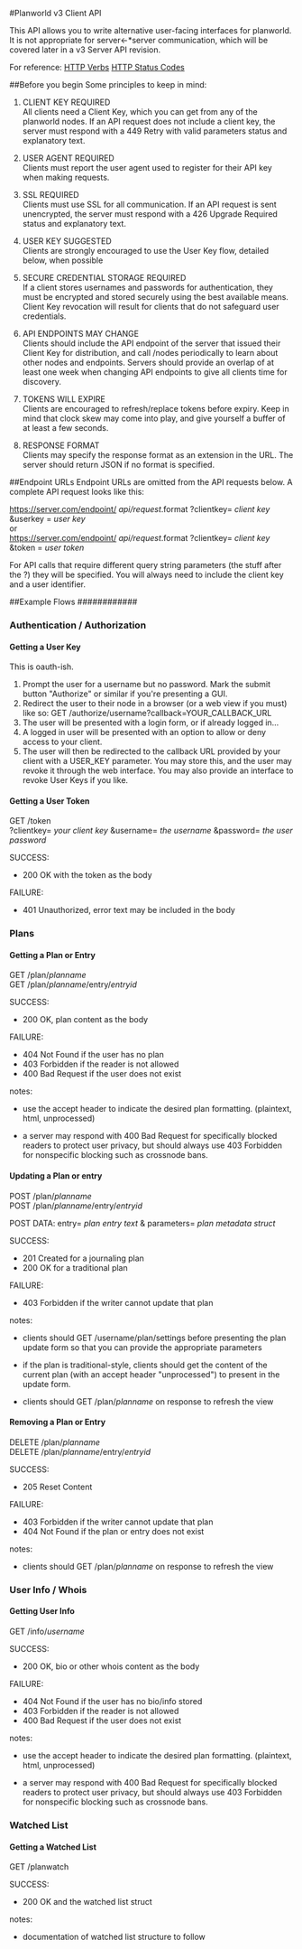 #Planworld v3 Client API

This API allows you to write alternative user-facing interfaces for planworld. It is not
appropriate for server<-*server communication, which will be covered later in a v3 Server
API revision.

For reference:
[HTTP Verbs](https://en.wikipedia.org/wiki/Hypertext_Transfer_Protocol)
[HTTP Status Codes](https://en.wikipedia.org/wiki/List_of_HTTP_status_codes)

##Before you begin
Some principles to keep in mind:

1. CLIENT KEY REQUIRED  
   All clients need a Client Key, which you can get from any of the planworld nodes.
   If an API request does not include a client key, the server must respond with a 
   449 Retry with valid parameters status and explanatory text.

2. USER AGENT REQUIRED  
   Clients must report the user agent used to register for their API key when making
   requests. 

3. SSL REQUIRED  
   Clients must use SSL for all communication. If an API request is sent unencrypted,
   the server must respond with a 426 Upgrade Required status and explanatory text.

4. USER KEY SUGGESTED  
   Clients are strongly encouraged to use the User Key flow, detailed below, when possible

5. SECURE CREDENTIAL STORAGE REQUIRED  
   If a client stores usernames and passwords for authentication, they must be encrypted
   and stored securely using the best available means. Client Key revocation will result
   for clients that do not safeguard user credentials.

6. API ENDPOINTS MAY CHANGE  
   Clients should include the API endpoint of the server that issued their Client Key
   for distribution, and call /nodes periodically to learn about other nodes and
   endpoints. Servers should provide an overlap of at least one week when changing
   API endpoints to give all clients time for discovery.
   
7. TOKENS WILL EXPIRE  
   Clients are encouraged to refresh/replace tokens before expiry. Keep in mind that 
   clock skew may come into play, and give yourself a buffer of at least a few seconds.
   
8. RESPONSE FORMAT  
   Clients may specify the response format as an extension in the URL. The server should
   return JSON if no format is specified.


##Endpoint URLs
Endpoint URLs are omitted from the API requests below. A complete API request looks
like this:

https://server.com/endpoint/ _api/request_.format ?clientkey= _client key_ &userkey = _user key_  
or  
https://server.com/endpoint/ _api/request_.format ?clientkey= _client key_ &token = _user token_

For API calls that require different query string parameters (the stuff after the ?) they
will be specified. You will always need to include the client key and a user identifier.

##Example Flows ############

### Authentication / Authorization ##

#### Getting a User Key #####
This is oauth-ish.

1. Prompt the user for a username but no password. Mark the submit button "Authorize" or
   similar if you're presenting a GUI.
2. Redirect the user to their node in a browser (or a web view if you must) like so:
   GET /authorize/username?callback=YOUR_CALLBACK_URL
3. The user will be presented with a login form, or if already logged in...
4. A logged in user will be presented with an option to allow or deny access to your client.
5. The user will then be redirected to the callback URL provided by your client with a
   USER_KEY parameter. You may store this, and the user may revoke it through the 
   web interface. You may also provide an interface to revoke User Keys if you like.
   

#### Getting a User Token ###
GET /token  
?clientkey= _your client key_ &username= _the username_ &password= _the user password_

SUCCESS:  
* 200 OK with the token as the body  

FAILURE:  
* 401 Unauthorized, error text may be included in the body

### Plans ###

#### Getting a Plan or Entry #########
GET /plan/_planname_  
GET /plan/_planname_/entry/_entryid_  

SUCCESS:  
* 200 OK, plan content as the body  

FAILURE:  
* 404 Not Found if the user has no plan  
* 403 Forbidden if the reader is not allowed  
* 400 Bad Request if the user does not exist  

notes:   
* 	use the accept header to indicate the desired plan formatting.
	(plaintext, html, unprocessed)

* 	a server may respond with 400 Bad Request for specifically blocked readers to protect
		user privacy, but should always use 403 Forbidden for nonspecific blocking such as
		crossnode bans.


#### Updating a Plan or entry ########
POST /plan/_planname_  
POST /plan/_planname_/entry/_entryid_  

POST DATA: entry= _plan entry text_ & parameters= _plan metadata struct_

SUCCESS:    
* 201 Created for a journaling plan  
* 200 OK for a traditional plan  

FAILURE:  
* 403 Forbidden if the writer cannot update that plan

notes:  
* 	clients should GET /username/plan/settings before presenting the plan update form
		so that you can provide the appropriate parameters  

* 	if the plan is traditional-style, clients should get the content of the current plan
		(with an accept header "unprocessed") to present in the update form.  

* 	clients should GET /plan/_planname_ on response to refresh the view


#### Removing a Plan or Entry ########
DELETE /plan/_planname_  
DELETE /plan/_planname_/entry/_entryid_  

SUCCESS:  
* 205 Reset Content  

FAILURE:   
* 403 Forbidden if the writer cannot update that plan  
* 404 Not Found if the plan or entry does not exist  

notes:  
* 	clients should GET /plan/_planname_ on response to refresh the view  


### User Info / Whois ##
#### Getting User Info ######
GET /info/_username_

SUCCESS:  
* 200 OK, bio or other whois content as the body  

FAILURE:  
* 404 Not Found if the user has no bio/info stored  
* 403 Forbidden if the reader is not allowed  
* 400 Bad Request if the user does not exist  

notes:   
* 	use the accept header to indicate the desired plan formatting.
	(plaintext, html, unprocessed)

* 	a server may respond with 400 Bad Request for specifically blocked readers to protect
		user privacy, but should always use 403 Forbidden for nonspecific blocking such as
		crossnode bans.


### Watched List ###

#### Getting a Watched List ########
GET /planwatch

SUCCESS:
* 200 OK and the watched list struct

notes:  
* documentation of watched list structure to follow